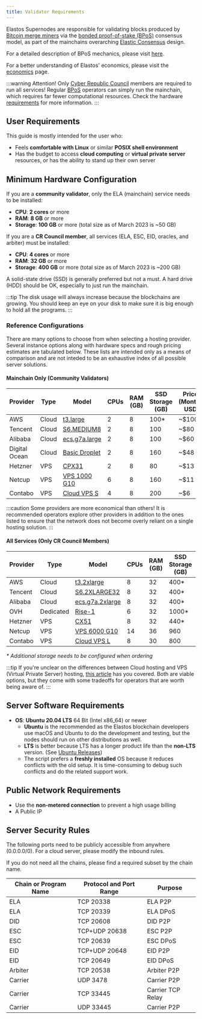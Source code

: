 ```yaml
---
title: Validator Requirements
---
```


Elastos Supernodes are responsible for validating blocks produced by [Bitcoin merge miners](/learn/mainchain/auxpow) via the [bonded proof-of-stake (BPoS)](/learn/mainchain/bpos) consensus model, as part of the mainchains overarching [Elastic Consensus](/learn/mainchain/intro/#elastic-consensus) design.

For a detailed description of BPoS mechanics, please visit [here](/learn/mainchain/bpos).

For a better understanding of Elastos' economics, please visit the [economics](/start/economics) page.

:::warning Attention!
Only [Cyber Republic Council](/start/governance/#council) members are required to run all services! Regular [BPoS](/learn/mainchain/bpos) operators can simply run the mainchain, which requires far fewer computational resources. Check the hardware [requirements](/nodes/requirements/#minimum-hardware-configuration) for more information.
:::

## User Requirements

This guide is mostly intended for the user who:

- Feels **comfortable with Linux** or similar **POSIX shell environment**
- Has the budget to access **cloud computing** or **virtual private server** resources, or has the ability to stand up their own server

## Minimum Hardware Configuration

If you are a **community validator**, only the ELA (mainchain) service needs to be installed:

- **CPU**: **2 cores** or more
- **RAM**: **8 GB** or more
- **Storage**: **100 GB** or more (total size as of March 2023 is ~50 GB)

If you are a **CR Council member**, all services (ELA, ESC, EID, oracles, and arbiter) must be installed:

- **CPU**: **4 cores** or more
- **RAM**: **32 GB** or more
- **Storage**: **400 GB** or more (total size as of March 2023 is ~200 GB)

A solid-state drive (SSD) is generally preferred but not a must. A hard drive (HDD) should be OK, especially to just run the mainchain.

:::tip
The disk usage will always increase because the blockchains are growing. You should keep an eye on your disk to make sure it is big enough to hold all the programs.
:::

### Reference Configurations

There are many options to choose from when selecting a hosting provider. Several instance options along with hardware specs and rough pricing estimates are tabulated below. These lists are intended only as a means of comparison and are not inteded to be an exhaustive index of all possible server solutions.

<!-- markdown-link-check-disable -->

#### Mainchain Only (Community Validators)

| Provider      | Type  | Model                                                                                                                | CPUs | RAM (GB) | SSD Storage (GB) | Price (Month) USD |
| ------------- | ----- | -------------------------------------------------------------------------------------------------------------------- | ---- | -------- | ---------------- | ----------------- |
| AWS           | Cloud | [t3.large](https://aws.amazon.com/ec2/instance-types/t3/)                                                            | 2    | 8        | 100\*            | ~$100             |
| Tencent       | Cloud | [S6.MEDIUM8](https://www.tencentcloud.com/pricing)                                                                   | 2    | 8        | 100              | ~$80              |
| Alibaba       | Cloud | [ecs.g7a.large](https://www.alibabacloud.com/product)                                                                | 2    | 8        | 100              | ~$60              |
| Digital Ocean | Cloud | [Basic Droplet](https://www.digitalocean.com/pricing/droplets)                                                       | 2    | 8        | 160              | ~$48              |
| Hetzner       | VPS   | [CPX31](https://www.hetzner.com/cloud)                                                                               | 2    | 8        | 80               | ~$13              |
| Netcup        | VPS   | [VPS 1000 G10](https://www.netcup.eu/bestellen/produkt.php?produkt=2996)                                             | 6    | 8        | 160              | ~$11              |
| Contabo       | VPS   | [Cloud VPS S](https://contabo.com/en/vps/vps-s-ssd/?image=ubuntu.267&qty=1&contract=1&storage-type=vps-s-200-gb-ssd) | 4    | 8        | 200              | ~$6               |

:::caution Some providers are more economical than others!
It is recommended operators explore other providers in addition to the ones listed to ensure that the network does not become overly reliant on a single hosting solution.
:::

#### All Services (Only CR Council Members)

| Provider | Type      | Model                                                                                                                | CPUs | RAM (GB) | SSD Storage (GB) | Price (Month) USD |
| -------- | --------- | -------------------------------------------------------------------------------------------------------------------- | ---- | -------- | ---------------- | ----------------- |
| AWS      | Cloud     | [t3.2xlarge](https://aws.amazon.com/ec2/instance-types/t3/)                                                          | 8    | 32       | 400\*            | ~$280             |
| Tencent  | Cloud     | [S6.2XLARGE32](https://www.tencentcloud.com/pricing)                                                                 | 8    | 32       | 400\*            | ~$275             |
| Alibaba  | Cloud     | [ecs.g7a.2xlarge](https://www.alibabacloud.com/product)                                                              | 8    | 32       | 400\*            | ~$250             |
| OVH      | Dedicated | [Rise-1](https://www.ovhcloud.com/en/bare-metal/rise/rise-1/)                                                        | 6    | 32       | 1000\*           | ~$85              |
| Hetzner  | VPS       | [CX51](https://www.hetzner.com/cloud)                                                                                | 8    | 32       | 440\*            | ~$60              |
| Netcup   | VPS       | [VPS 6000 G10](https://www.netcup.eu/vserver/vps.php)                                                                | 14   | 36       | 960              | ~$40              |
| Contabo  | VPS       | [Cloud VPS L](https://contabo.com/en/vps/vps-l-ssd/?image=ubuntu.267&qty=1&contract=1&storage-type=vps-m-400-gb-ssd) | 8    | 30       | 800              | ~$25              |

_\* Additional storage needs to be configured when ordering_

:::tip
If you're unclear on the differences between Cloud hosting and VPS (Virtual Private Server) hosting, [this article](https://www.cloudways.com/blog/cloud-vs-vps-hosting/) has you covered. Both are viable options, but they come with some tradeoffs for operators that are worth being aware of.
:::

<!-- markdown-link-check-enable -->

## Server Software Requirements

- **OS**: **Ubuntu 20.04 LTS** 64 Bit (Intel x86_64) or newer
  - **Ubuntu** is the recommended as the Elastos blockchain developers use macOS and Ubuntu to do the development and testing, but the nodes should run on other distributions as well.
  - **LTS** is better because LTS has a longer product life than the **non-LTS** version. (See [Ubuntu Releases](https://wiki.ubuntu.com/Releases))
  - The script prefers a **freshly installed** OS because it reduces conflicts with the old setup. It is time-consuming to debug such conflicts and do the related support work.

## Public Network Requirements

- Use the **non-metered connection** to prevent a high usage billing
- A Public IP

## Server Security Rules

The following ports need to be publicly accessible from anywhere (0.0.0.0/0). For a cloud server, please modify the inbound rules.

If you do not need all the chains, please find a required subset by the chain name.

| Chain or Program Name | Protocol and Port Range | Purpose           |
| --------------------- | ----------------------- | ----------------- |
| ELA                   | TCP 20338               | ELA P2P           |
| ELA                   | TCP 20339               | ELA DPoS          |
| DID                   | TCP 20608               | DID P2P           |
| ESC                   | TCP+UDP 20638           | ESC P2P           |
| ESC                   | TCP 20639               | ESC DPoS          |
| EID                   | TCP+UDP 20648           | EID P2P           |
| EID                   | TCP 20649               | EID DPoS          |
| Arbiter               | TCP 20538               | Arbiter P2P       |
| Carrier               | UDP 3478                | Carrier P2P       |
| Carrier               | TCP 33445               | Carrier TCP Relay |
| Carrier               | UDP 33445               | Carrier P2P       |
